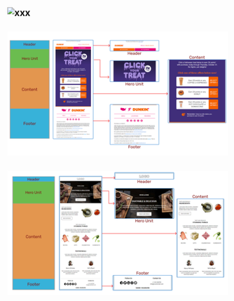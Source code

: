 





![xxx](https://github.com/LLazyEmail/creative/blob/main/RecepiseNewsLetter%231.png?raw=true)
---

![xxx](https://github.com/LLazyEmail/creative/blob/main/RecepiseNewsLetter%232.png?raw=true)
---

![xxx](https://github.com/LLazyEmail/creative/blob/main/RecepiseNewsLetter%233.png?raw=true)
---
